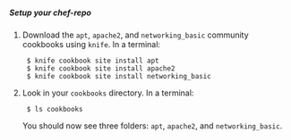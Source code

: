 ##### Setup your chef-repo
1. Download the `apt`, `apache2`, and `networking_basic` community cookbooks using `knife`. In a terminal:

        $ knife cookbook site install apt
        $ knife cookbook site install apache2
        $ knife cookbook site install networking_basic

1. Look in your `cookbooks` directory. In a terminal:

		$ ls cookbooks

	You should now see three folders: `apt`, `apache2`, and `networking_basic`.
